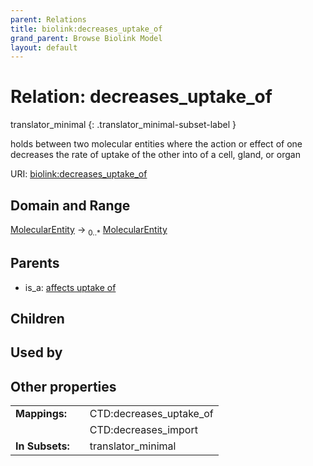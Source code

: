 ```yaml
---
parent: Relations
title: biolink:decreases_uptake_of
grand_parent: Browse Biolink Model
layout: default
---
```


# Relation: decreases_uptake_of

translator_minimal
{: .translator_minimal-subset-label }


holds between two molecular entities where the action or effect of one decreases the rate of uptake of the other into of a cell, gland, or organ

URI: [biolink:decreases_uptake_of](https://w3id.org/biolink/vocab/decreases_uptake_of)

## Domain and Range

[MolecularEntity](MolecularEntity.md) ->  <sub>0..*</sub> [MolecularEntity](MolecularEntity.md)

## Parents

 *  is_a: [affects uptake of](affects_uptake_of.md)

## Children


## Used by


## Other properties

|  |  |  |
| --- | --- | --- |
| **Mappings:** | | CTD:decreases_uptake_of |
|  | | CTD:decreases_import |
| **In Subsets:** | | translator_minimal |

